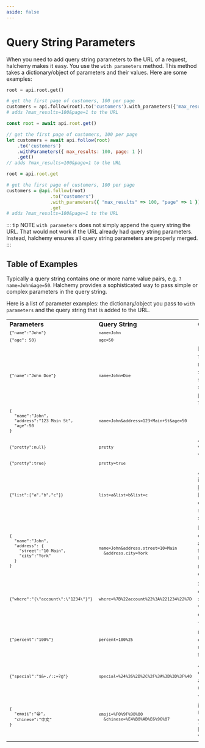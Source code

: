 ```yaml
---
aside: false
---
```

# Query String Parameters
When you need to add query string parameters to the URL of a request, halchemy makes it easy.  You use the `with parameters` method.  This method takes a dictionary/object of parameters and their values.  Here are some examples:

<tabs>
<tab name="Python">

```python
root = api.root.get()

# get the first page of customers, 100 per page
customers = api.follow(root).to('customers').with_parameters({'max_results':100,'page':1}).get()
# adds ?max_results=100&page=1 to the URL
```
</tab>

<tab name="JavaScript">

```javascript
const root = await api.root.get()

// get the first page of customers, 100 per page
let customers = await api.follow(root)
    .to('customers')
    .withParameters({ max_results: 100, page: 1 })
    .get()
// adds ?max_results=100&page=1 to the URL
```
</tab>

<tab name="Ruby">

```ruby
root = api.root.get

# get the first page of customers, 100 per page
customers = @api.follow(root)
                .to("customers")
                .with_parameters({ "max_results" => 100, "page" => 1 })
                .get
# adds ?max_results=100&page=1 to the URL
```
</tab>

<future-languages />
</tabs>

::: tip NOTE
`with parameters` does not simply append the query string the URL.  That would not work if the URL already had query string parameters.  Instead, halchemy ensures all query string parameters are properly merged.
:::

## Table of Examples
Typically a query string contains one or more name value pairs, e.g. `?name=John&age=50`.  Halchemy provides a sophisticated way to pass simple or complex parameters in the query string.

Here is a list of parameter examples: the dictionary/object you pass to `with parameters` and the query string that is added to the URL.

<style>
pre.tableSnippet {
  font-size: 8pt;
  margin: 0 !important;
  padding: 0pt;
}
td.header {
  font-weight: bold;
}
</style>
<table>
<tr>
  <td class="header">Parameters</td>
  <td class="header">Query String</td>
  <td class="header">Comments</td>
</tr>

<tr>
  <td><pre class="tableSnippet">{"name":"John"}</pre></td>
  <td><pre class="tableSnippet">name=John</pre></td>
  <td></td>
</tr>
<tr>
  <td><pre class="tableSnippet">{"age": 50}</pre></td>
  <td><pre class="tableSnippet">age=50</pre></td>
  <td></td>
</tr>
<tr>
  <td><pre class="tableSnippet">{"name":"John Doe"}</pre></td>
  <td><pre class="tableSnippet">name=John+Doe</pre></td>
  <td>HTML forms notation for spaces in simple strings (i.e. plus sign for spaces).</td>
</tr>
<tr>
  <td><pre class="tableSnippet">{
  "name":"John",
  "address":"123 Main St",
  "age":50
}</pre></td>
  <td><pre class="tableSnippet">name=John&address=123+Main+St&age=50</pre></td>
  <td></td>
</tr>
<tr>
  <td><pre class="tableSnippet">{"pretty":null}</pre></td>
  <td><pre class="tableSnippet">pretty</pre></td>
  <td>A name without a value.</td>
</tr>
<tr>
  <td><pre class="tableSnippet">{"pretty":true}</pre></td>
  <td><pre class="tableSnippet">pretty=true</pre></td>
  <td></td>
</tr>
<tr>
  <td><pre class="tableSnippet">{"list":["a","b","c"]}</pre></td>
  <td><pre class="tableSnippet">list=a&list=b&list=c</pre></td>
  <td>A value that is a list.  See <a href="/parameters/list-style.html">below</a> for how to configure serializing such lists.</td>
</tr>
<tr>
  <td><pre class="tableSnippet">{
  "name":"John",
  "address": {
    "street":"10 Main",
    "city":"York"
  }
}</pre></td>
  <td><pre class="tableSnippet">name=John&address.street=10+Main
  &address.city=York</pre></td>
  <td>Nested objects (i.e. <b>address</b> in this case).  Uses dot notation for each field.</td>
</tr>
<tr>
  <td><pre class="tableSnippet">{"where":"{\"account\":\"1234\"}"}</pre></td>
  <td><pre class="tableSnippet">where=%7B%22account%22%3A%221234%22%7D</pre></td>
  <td>Sending an object as a string - i.e. wrap it in quotes.</td>
</tr>
<tr>
  <td><pre class="tableSnippet">{"percent":"100%"}</pre></td>
  <td><pre class="tableSnippet">percent=100%25</pre></td>
  <td>The reserved character is urlencoded to <b>%25</b>.</td>
</tr>
<tr>
  <td><pre class="tableSnippet">{"special":"$&+,/:;=?@"}</pre></td>
  <td><pre class="tableSnippet">special=%24%26%2B%2C%2F%3A%3B%3D%3F%40</pre></td>
  <td>All special characters are urlencoded.</td>
</tr>
<tr>
  <td><pre class="tableSnippet">{
  "emoji":"😀",
  "chinese":"中文"
}</pre></td>
  <td><pre class="tableSnippet">emoji=%F0%9F%98%80
  &chinese=%E4%B8%AD%E6%96%87</pre></td>
  <td>You can include Unicode in your parameters values.</td>
</tr>

</table>

